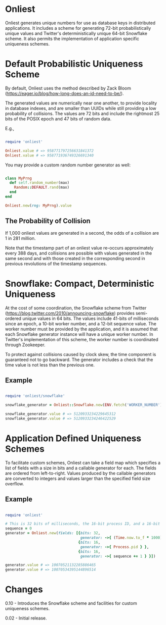 Onliest
=======

Onliest generates unique numbers for use as database keys in
distributed applications. It includes a scheme for generating 72-bit
probabilistically unique values and Twitter's deterministically unique
64-bit Snowflake scheme. It also permits the implementation of
application specific uniqueness schemes.

Default Probabilistic Uniqueness Scheme
======================================

By default, Onliest uses the method described by Zack Bloom (https://eager.io/blog/how-long-does-an-id-need-to-be/).

The generated values are numerically near one another, to provide
locality in database indexes, and are smaller than UUIDs while still
providing a low probability of collisions. The values are 72 bits and
include the rightmost 25 bits of the POSIX epoch and 47 bits of random
data.

E.g.,

```ruby

require 'onliest'

Onliest.value # => 958771797256631841372
Onliest.value # => 958771936749326691340

```

You may provide a custom random number generator as well:

```ruby

class MyPrng
  def self.random_number(max)
    Random::DEFAULT.rand(max)
  end
end

Onliest.new(rng: MyPrng).value

```

The Probability of Collision
---------------------------

If 1,000 onliest values are generated in a second, the odds of a
collision are 1 in 281 million.

Note that the timestamp part of an onliest value re-occurs
approximately every 388 days, and collisions are possible with values
generated in the same second and with those created in the
corresponding second in previous revolutions of the timestamp
sequences.

Snowflake: Compact, Deterministic Uniqueness
===================================

At the cost of some coordination, the Snowflake scheme from Twitter
(https://blog.twitter.com/2010/announcing-snowflake) provides
semi-ordered unique values in 64 bits. The values include 41-bits of
milliseconds since an epoch, a 10-bit worker number, and a 12-bit
sequence value. The worker number must be provided by the application,
and it is assumed that each Snowflake generator instance will have a
unique worker number. In Twitter's implementation of this scheme, the
worker number is coordinated through Zookeeper.

To protect against collisions caused by clock skew, the time component
is guaranteed not to go backward. The generator includes a check that
the time value is not less than the previous one.

Example
-------
```ruby

require 'onliest/snowflake'

snowflake_generator = Onliest::Snowflake.new(ENV.fetch('WORKER_NUMBER'))

snowflake_generator.value # => 5120933234229645312
snowflake_generator.value # => 5120933234246422529

```

Application Defined Uniqueness Schemes
======================================

To facilitate custom schemes, Onliest can take a field map which
specifies a list of fields with a size in bits and a callable
generator for each. The fields are ordered from left-to-right. Values
produced by the callable generators are converted to integers and
values larger than the specified field size overflow.

Example
-------

```ruby

require 'onliest'

# This is 32 bits of milliseconds, the 16-bit process ID, and a 16-bit sequence
sequence = 0
generator = Onliest.new(fields: [{bits: 32,
                                  generator: ->{ (Time.now.to_f * 1000) } },
                                 {bits: 16,
                                  generator: ->{ Process.pid } },
                                 {bits: 16,
                                  generator: ->{ sequence += 1 } }])

generator.value # => 10070521132285886465
generator.value # => 10070534395144896514

```

Changes
=======

0.10 - Introduces the Snowflake scheme and facilities for custom uniqueness schemes.

0.02 - Initial release.
